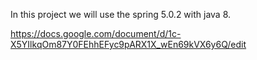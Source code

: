 In this project we will use the spring 5.0.2 with java 8.  

https://docs.google.com/document/d/1c-X5YIlkqOm87Y0FEhhEFyc9pARX1X_wEn69kVX6y6Q/edit
